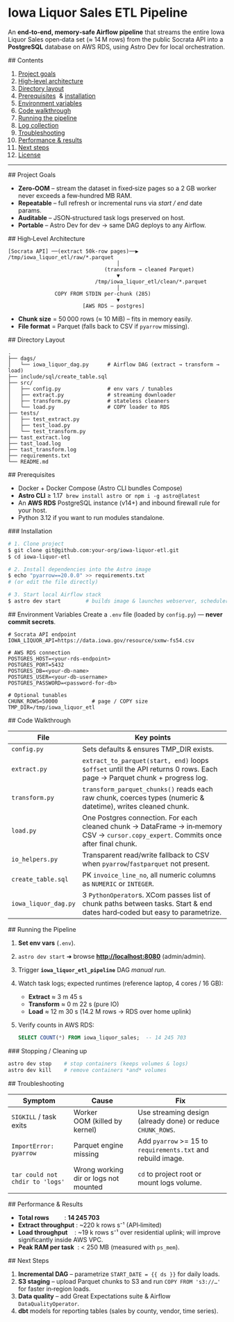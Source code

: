 # Iowa Liquor Sales ETL Pipeline

An **end‑to‑end, memory‑safe Airflow pipeline** that streams the entire Iowa Liquor Sales open‑data set (≈ 14 M rows) from the public Socrata API into a **PostgreSQL** database on AWS RDS, using Astro Dev for local orchestration.

## Contents

1. [Project goals](#project-goals)
2. [High‑level architecture](#high-level-architecture)
3. [Directory layout](#directory-layout)
4. [Prerequisites](#prerequisites)  & [installation](#installation)
5. [Environment variables](#environment-variables)
6. [Code walkthrough](#code-walkthrough)
7. [Running the pipeline](#running-the-pipeline)
8. [Log collection](#log-collection)
9. [Troubleshooting](#troubleshooting)
10. [Performance & results](#performance--results)
11. [Next steps](#next-steps)
12. [License](#license)

---

## Project Goals

- **Zero‑OOM** – stream the dataset in fixed‑size pages so a 2 GB worker never exceeds a few‑hundred MB RAM.
- **Repeatable** – full refresh or incremental runs via _start / end_ date params.
- **Auditable** – JSON‑structured task logs preserved on host.
- **Portable** – Astro Dev for dev → same DAG deploys to any Airflow.

## High‑Level Architecture

```
[Socrata API] ──(extract 50k‑row pages)──▶ /tmp/iowa_liquor_etl/raw/*.parquet
                                   │
                               (transform → cleaned Parquet)
                                   ▼
                            /tmp/iowa_liquor_etl/clean/*.parquet
                                   │
               COPY FROM STDIN per‑chunk (285)
                                   ▼
                        [AWS RDS – postgres]
```

- **Chunk size** = 50 000 rows (≈ 10 MiB) – fits in memory easily.
- **File format** = Parquet (falls back to CSV if `pyarrow` missing).

## Directory Layout

```
.
├── dags/
│   └── iowa_liquor_dag.py      # Airflow DAG (extract → transform → load)
├── include/sql/create_table.sql
├── src/
│   ├── config.py               # env vars / tunables
│   ├── extract.py              # streaming downloader
│   ├── transform.py            # stateless cleaners
│   └── load.py                 # COPY loader to RDS
├── tests/
│   ├── test_extract.py
│   ├── test_load.py
│   └── test_transform.py
├── tast_extract.log
├── tast_load.log
├── tast_transform.log
├── requirements.txt
└── README.md
```

## Prerequisites

- Docker + Docker Compose (Astro CLI bundles Compose)
- **Astro CLI** ≥ 1.17  `brew install astro`  or  `npm i -g astro@latest`
- An **AWS RDS** PostgreSQL instance (v14+) and inbound firewall rule for your host.
- Python 3.12 if you want to run modules standalone.

### Installation

```bash
# 1. Clone project
$ git clone git@github.com:your‑org/iowa‑liquor‑etl.git
$ cd iowa‑liquor‑etl

# 2. Install dependencies into the Astro image
$ echo "pyarrow==20.0.0" >> requirements.txt
# (or edit the file directly)

# 3. Start local Airflow stack
$ astro dev start        # builds image & launches webserver, scheduler, etc.
```

## Environment Variables
Create a `.env` file (loaded by `config.py`) — **never commit secrets**.

```env
# Socrata API endpoint
IOWA_LIQUOR_API=https://data.iowa.gov/resource/sxmw-fs54.csv

# AWS RDS connection
POSTGRES_HOST=<your‑rds‑endpoint>
POSTGRES_PORT=5432
POSTGRES_DB=<your-db-name>
POSTGRES_USER=<your-db-username>
POSTGRES_PASSWORD=<password-for-db>

# Optional tunables
CHUNK_ROWS=50000           # page / COPY size
TMP_DIR=/tmp/iowa_liquor_etl
```

## Code Walkthrough

| File                 | Key points                                                                                                                          |
| -------------------- | ----------------------------------------------------------------------------------------------------------------------------------- |
| `config.py`          | Sets defaults & ensures TMP_DIR exists.                                                                                             |
| `extract.py`         | `extract_to_parquet(start, end)` loops `$offset` until the API returns 0 rows. Each page → Parquet chunk + progress log.            |
| `transform.py`       | `transform_parquet_chunks()` reads each raw chunk, coerces types (numeric & datetime), writes cleaned chunk.                        |
| `load.py`            | One Postgres connection. For each cleaned chunk → DataFrame → in‑memory CSV → `cursor.copy_expert`. Commits once after final chunk. |
| `io_helpers.py`      | Transparent read/write fallback to CSV when `pyarrow`/`fastparquet` not present.                                                    |
| `create_table.sql`   | PK `invoice_line_no`, all numeric columns as `NUMERIC` or `INTEGER`.                                                                |
| `iowa_liquor_dag.py` | 3 `PythonOperator`s. XCom passes list of chunk paths between tasks. Start & end dates hard‑coded but easy to parametrize.           |

## Running the Pipeline

1. **Set env vars** (`.env`).
2. `astro dev start` ➜ browse **[http://localhost:8080](http://localhost:8080)** (admin/admin).
3. Trigger **`iowa_liquor_etl_pipeline`** DAG _manual run_.
4. Watch task logs; expected runtimes (reference laptop, 4 cores / 16 GB):

   - **Extract** ≈ 3 m 45 s
   - **Transform** ≈ 0 m 22 s (pure IO)
   - **Load** ≈ 12 m 30 s (14.2 M rows → RDS over home uplink)

5. Verify counts in AWS RDS:

   ```sql
   SELECT COUNT(*) FROM iowa_liquor_sales;  -- 14 245 703
   ```

### Stopping / Cleaning up

```bash
astro dev stop    # stop containers (keeps volumes & logs)
astro dev kill    # remove containers *and* volumes
```

## Troubleshooting

| Symptom                         | Cause                                 | Fix                                                          |
| ------------------------------- | ------------------------------------- | ------------------------------------------------------------ |
| `SIGKILL` / task exits          | Worker OOM (killed by kernel)         | Use streaming design (already done) or reduce `CHUNK_ROWS`.  |
| `ImportError: pyarrow`          | Parquet engine missing                | Add `pyarrow` >= 15 to `requirements.txt` and rebuild image. |
| `tar could not chdir to 'logs'` | Wrong working dir or logs not mounted | `cd` to project root or mount logs volume.                   |

## Performance & Results

- **Total rows**         : **14 245 703**
- **Extract throughput** : \~220 k rows s⁻¹ (API‑limited)
- **Load throughput**    : \~19 k rows s⁻¹ over residential uplink; will improve significantly inside AWS VPC.
- **Peak RAM per task**  : < 250 MB (measured with `ps_mem`).

## Next Steps

1. **Incremental DAG** – parametrize `START_DATE = {{ ds }}` for daily loads.
2. **S3 staging** – upload Parquet chunks to S3 and run `COPY FROM 's3://…'` for faster in‑region loads.
3. **Data quality** – add Great Expectations suite & Airflow `DataQualityOperator`.
4. **dbt** models for reporting tables (sales by county, vendor, time series).
